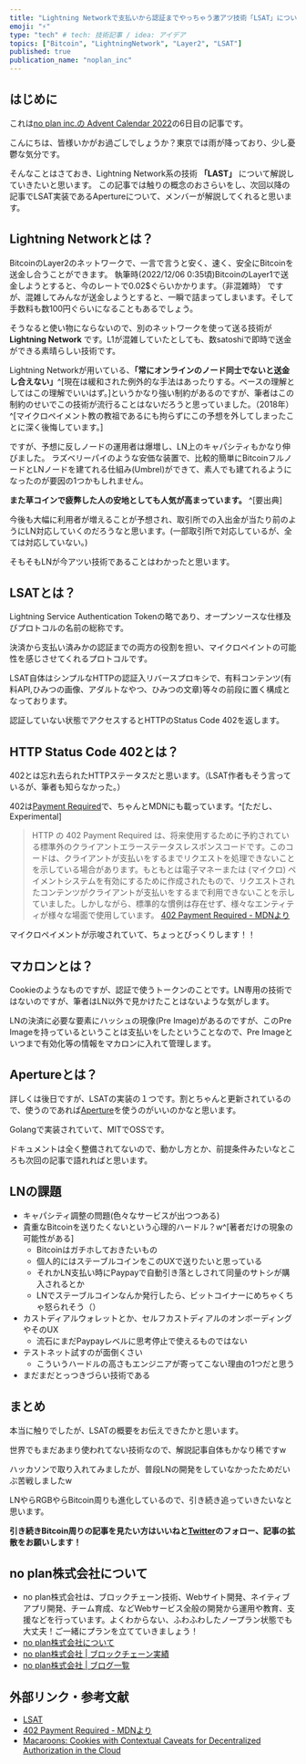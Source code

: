 ```yaml
---
title: "Lightning Networkで支払いから認証までやっちゃう激アツ技術「LSAT」について"
emoji: "⚡️"
type: "tech" # tech: 技術記事 / idea: アイデア
topics: ["Bitcoin", "LightningNetwork", "Layer2", "LSAT"]
published: true
publication_name: "noplan_inc"
---
```



## はじめに

これは[no plan inc.の Advent Calendar 2022](https://qiita.com/advent-calendar/2022/noplan_inc)の6日目の記事です。

こんにちは、皆様いかがお過ごしでしょうか？東京では雨が降っており、少し憂鬱な気分です。

そんなことはさておき、Lightning Network系の技術 **「LAST」** について解説していきたいと思います。
この記事では触りの概念のおさらいをし、次回以降の記事でLSAT実装であるApertureについて、メンバーが解説してくれると思います。

## Lightning Networkとは？
BitcoinのLayer2のネットワークで、一言で言うと安く、速く、安全にBitcoinを送金し合うことができます。
執筆時(2022/12/06 0:35頃)BitcoinのLayer1で送金しようとすると、今のレートで0.02$ぐらいかかります。（非混雑時）
ですが、混雑してみんなが送金しようとすると、一瞬で詰まってしまいます。そして手数料も数100円ぐらいになることもあるでしょう。

そうなると使い物にならないので、別のネットワークを使って送る技術が **Lightning Network** です。L1が混雑していたとしても、数satoshiで即時で送金ができる素晴らしい技術です。

Lightning Networkが用いている、**「常にオンラインのノード同士でないと送金し合えない」**^[現在は緩和された例外的な手法はあったりする。ベースの理解としてはこの理解でいいはず。]というかなり強い制約があるのですが、筆者はこの制約のせいでこの技術が流行ることはないだろうと思っていました。（2018年）^[マイクロペイメント教の教祖であるにも拘らずにこの予想を外してしまったことに深く後悔しています。]

ですが、予想に反しノードの運用者は爆増し、LN上のキャパシティもかなり伸びました。
ラズベリーパイのような安価な装置で、比較的簡単にBitcoinフルノードとLNノードを建てれる仕組み(Umbrel)ができて、素人でも建てれるようになったのが要因の1つかもしれません。

**また草コインで疲弊した人の安地としても人気が高まっています。** ^[要出典]

今後も大幅に利用者が増えることが予想され、取引所での入出金が当たり前のようにLN対応していくのだろうなと思います。(一部取引所で対応しているが、全ては対応していない。)

そもそもLNが今アツい技術であることはわかったと思います。

## LSATとは？
Lightning Service Authentication Tokenの略であり、オープンソースな仕様及びプロトコルの名前の総称です。

決済から支払い済みかの認証までの両方の役割を担い、マイクロペイントの可能性を感じさせてくれるプロトコルです。

LSAT自体はシンプルなHTTPの認証入リバースプロキシで、有料コンテンツ(有料API,ひみつの画像、アダルトなやつ、ひみつの文章)等々の前段に置く構成となっております。

認証していない状態でアクセスするとHTTPのStatus Code 402を返します。


## HTTP Status Code 402とは？
402とは忘れ去られたHTTPステータスだと思います。（LSAT作者もそう言っているが、筆者も知らなかった。）

402は[Payment Required](https://developer.mozilla.org/ja/docs/Web/HTTP/Status/402)で、ちゃんとMDNにも載っています。^[ただし、Experimental]

>HTTP の 402 Payment Required は、将来使用するために予約されている標準外のクライアントエラーステータスレスポンスコードです。このコードは、クライアントが支払いをするまでリクエストを処理できないことを示している場合があります。もともとは電子マネーまたは (マイクロ) ペイメントシステムを有効にするために作成されたもので、リクエストされたコンテンツがクライアントが支払いをするまで利用できないことを示していました。しかしながら、標準的な慣例は存在せず、様々なエンティティが様々な場面で使用しています。 [402 Payment Required - MDNより](https://developer.mozilla.org/ja/docs/Web/HTTP/Status/402)

マイクロペイメントが示唆されていて、ちょっとびっくりします！！


## マカロンとは？
Cookieのようなものですが、認証で使うトークンのことです。LN専用の技術ではないのですが、筆者はLN以外で見かけたことはないような気がします。

LNの決済に必要な要素にハッシュの現像(Pre Image)があるのですが、このPre Imageを持っているということは支払いをしたということなので、Pre Imageといつまで有効化等の情報をマカロンに入れて管理します。

## Apertureとは？
詳しくは後日ですが、LSATの実装の１つです。割とちゃんと更新されているので、使うのであれば[Aperture](https://github.com/lightninglabs/aperture/)を使うのがいいのかなと思います。

Golangで実装されていて、MITでOSSです。

ドキュメントは全く整備されてないので、動かし方とか、前提条件みたいなところも次回の記事で語れればと思います。

## LNの課題
- キャパシティ調整の問題(色々なサービスが出つつある)
- 貴重なBitcoinを送りたくないという心理的ハードル？w^[著者だけの現象の可能性がある]
  - Bitcoinはガチホしておきたいもの
  - 個人的にはステーブルコインをこのUXで送りたいと思っている
  - それかLN支払い時にPaypayで自動引き落としされて同量のサトシが購入されるとか
  - LNでステーブルコインなんか発行したら、ビットコイナーにめちゃくちゃ怒られそう（）
- カストディアルウォレットとか、セルフカストディアルのオンボーディングやそのUX
  - 流石にまだPaypayレベルに思考停止で使えるものではない
- テストネット試すのが面倒くさい
  - こういうハードルの高さもエンジニアが寄ってこない理由の1つだと思う
- まだまだとっつきづらい技術である 

## まとめ
本当に触りでしたが、LSATの概要をお伝えできたかと思います。

世界でもまだあまり使われてない技術なので、解説記事自体もかなり稀ですw

ハッカソンで取り入れてみましたが、普段LNの開発をしていなかったためだいぶ苦戦しましたw

LNやらRGBやらBitcoin周りも進化しているので、引き続き追っていきたいなと思います。

**引き続きBitcoin周りの記事を見たい方はいいねと[Twitter](https://twitter.com/_serinuntius)のフォロー、記事の拡散をお願いします！**


## no plan株式会社について
- no plan株式会社は、ブロックチェーン技術、Webサイト開発、ネイティブアプリ開発、チーム育成、などWebサービス全般の開発から運用や教育、支援などを行っています。よくわからない、ふわふわしたノープラン状態でも大丈夫！ご一緒にプランを立てていきましょう！
- [no plan株式会社について](https://noplan-inc.com)
- [no plan株式会社 | ブロックチェーン実績](https://noplan-inc.com/blockchain)
- [no plan株式会社 | ブログ一覧](https://noplan-inc.com/blog)

## 外部リンク・参考文献
- [LSAT](https://lsat.tech/)
- [402 Payment Required - MDNより](https://developer.mozilla.org/ja/docs/Web/HTTP/Status/402)
- [Macaroons: Cookies with Contextual Caveats for Decentralized Authorization in the Cloud](https://research.google/pubs/pub41892/)